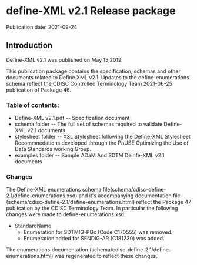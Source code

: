 # define-XML v2.1 Release package
Publication date: 2021-09-24
## Introduction
Define-XML v2.1 was published on May 15,2019.

This publication package contains the specification, schemas and other documents related to Define.XML v2.1. Updates to the define-enumerations schema reflect the CDISC Controlled Terminology Team 2021-06-25 publication of Package 46.

### Table of contents:

- Define-XML v2.1.pdf -- Specification document
- schema folder -- The full set of schemas required to validate Define-XML v2.1 documents.
- stylesheet folder -- XSL Stylesheet following the Define-XML Stylesheet Recommnedations developed through the PhUSE Optimizing the Use of Data Standards working Group. 
- examples folder -- Sample ADaM And SDTM Deinfe-XML v2.1 documents

### Changes
The Define-XML enumerations schema file(schema/cdisc-define-2.1/define-enumerations.xsd) and it's accompanying documentation file (schema/cdisc-define-2.1/define-enumerations.html) reflect the Package 47 publication by the CDISC Terminology Team. 
In particular the following changes were made to define-enumerations.xsd:

   - StandardName
        - Enumeration for SDTMIG-PGx (Code C170555) was removed. 
        - Enumeration added for SENDIG-AR (C181230) was added.
    
The enumerations documentation (schema/cdisc-define-2.1/define-enumerations.html) was regenerated to reflect these changes.


